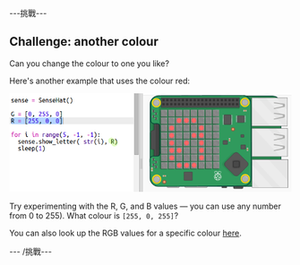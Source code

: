 \---挑戰\---

## Challenge: another colour

Can you change the colour to one you like?

Here's another example that uses the colour red:

![截圖](images/timer-red.png)

Try experimenting with the R, G, and B values — you can use any number from 0 to 255). What colour is `[255, 0, 255]`?

You can also look up the RGB values for a specific colour <a href="http://jumpto.cc/colours" target="_blank">here</a>.

\--- /挑戰\---